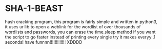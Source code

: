 # SHA-1-BEAST
hash cracking program, this program is fairly simple and written in python3, it uses urllib to open a weblink for the wordlist of over thousands of wordlists and passwords, you can erase the time.sleep method if you want the script to go faster instead of printing every single try it makes everyy .1 seconds! have funnnn!!!!!!!!!!!!! XDDDD 
